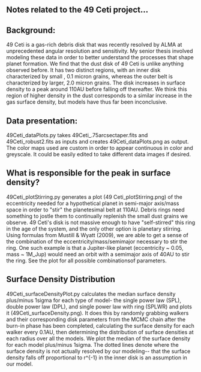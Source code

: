 ## Notes related to the 49 Ceti project...

## Background: 
49 Ceti is a gas-rich debris disk that was recently resolved by ALMA at unprecedented angular resolution and sensitivity. My senior thesis involved modeling these data in order to better understand the processes that shape planet formation. We find that the dust disk of 49 Ceti is unlike anything observed before. It has two distinct regions, with an inner disk characterized by small , 0.1 micron grains, whereas the outer belt is characterized by larger, 2.0 micron grains. The disk increases in surface density to a peak around 110AU before falling off thereafter. We think this region of higher density in the dust corresponds to a similar increase in the gas surface density, but models have thus far been inconclusive.

## Data presentation: 
49Ceti_dataPlots.py takes 49Ceti_.75arcsectaper.fits and 49Ceti_robust2.fits as inputs and creates 49Ceti_dataPlots.png as output. The color maps used are custom in order to appear continuous in color and greyscale. It could be easily edited to take different data images if desired.

## What is responsible for the peak in surface density? 
49Ceti_plotStirring.py generates a plot (49 Ceti_plotStirring.png) of the eccentricity needed for a hypothetical planet in semi-major axis/mass space in order to "stir" the planetesimal belt at 110AU. Debris rings need something to jostle them to continually replenish the small dust grains we observe. 49 Ceti's disk is not massive enough to have "self-stirred" this ring in the age of the system, and the only other option is planetary stirring. Using formulas from Mustill & Wyatt (2009), we are able to get a sense of the combination of the eccentricity/mass/semimajor necessary to stir the ring. One such example is that a Jupiter-like planet (eccentricity ~ 0.05, mass ~ 1M_Jup) would need an orbit with a semimajor axis of 40AU to stir the ring. See the plot for all possible combinationsof parameters. 

## Surface Density Distribution
49Ceti_surfaceDensityPlot.py calculates the median surface density plus/minus 1sigma for each type of model- the single power law (SPL), double power law (DPL), and single power law with ring (SPLWR) and plots it (49Ceti_surfaceDensity.png). It does this by randomly grabbing walkers and their corresponding disk parameters from the MCMC chain after the burn-in phase has been completed, calculating the surface density for each walker every 0.1AU, then determining the distribution of surface densities at each radius over all the models. We plot the median of the surface density for each model plus/minus 1sigma. The dotted lines denote where the surface density is not actually resolved by our modeling-- that the surface density falls off proportional to r^{-1} in the inner disk is an assumption in our model. 
